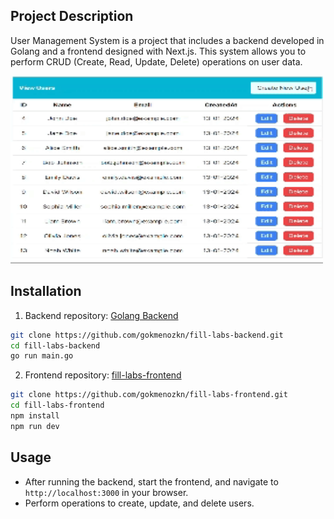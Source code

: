 ## Project Description

User Management System is a project that includes a backend developed in Golang and a frontend designed with Next.js. This system allows you to perform CRUD (Create, Read, Update, Delete) operations on user data.

<img src="./public/web.gif" alt="screen" width="500" height="300">

## Installation

1. Backend repository: [Golang Backend](https://github.com/gokmenozkn/fill-labs-backend)
```bash
git clone https://github.com/gokmenozkn/fill-labs-backend.git
cd fill-labs-backend
go run main.go
```

2. Frontend repository: [fill-labs-frontend](https://github.com/gokmenozkn/fill-labs-frontend)
```bash
git clone https://github.com/gokmenozkn/fill-labs-frontend.git
cd fill-labs-frontend
npm install
npm run dev
```

## Usage

- After running the backend, start the frontend, and navigate to `http://localhost:3000` in your browser.
- Perform operations to create, update, and delete users.